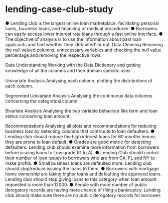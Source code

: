 # lending-case-club-study
●	Lending club is the largest online loan marketplace, facilitating personal loans, business loans, and financing of medical procedures.
●	Borrowers can easily access lower interest rate loans through a fast online interface.
●	The objective of analysis is to use the information about past loan applicants and find whether they ‘defaulted’ or not.
Data Cleaning
Removing the null valued columns, unnecessary variables and checking the null value percentage and removing the respective rows.
 
Data Understanding
Working with the Data Dictionary and getting knowledge of all the columns and their domain speciﬁc uses
 
Univariate Analysis
Analysing each column, plotting the distributions of each column.
 
Segmented Univariate Analysis
Analysing the continuous data columns concerning the categorical column
 

Bivariate Analysis
Analysing the two variable behaviour like term and loan status concerning loan amount.
 

Recommendations
Analysing all plots and recommendations for reducing business loss by detecting columns that contribute to loan defaulters.
●	Lending club should reduce the high interest loans for 60 months tenure, they are prone to loan default.
●	Grades are good metric for detecting defaulters. Lending club should examine more information from borrowers before issuing loans to Low grade (G to A).
●	Lending Club should control their number of loan issues to borrowers who are from CA, FL and NY to make profits.
●	Small business loans are defaulted more. Lending club should stop/reduce issuing the loans to them.
●	Borrowers with mortgage home ownership are taking higher loans and defaulting the approved loans. Lending club should stop giving loans to this category when loan amount requested is more than 12000.
●	People with more number of public derogatory records are having more chance of filing a bankruptcy. Lending club should make sure there are no public derogatory records for borrower.
